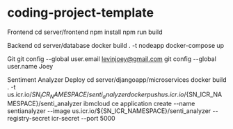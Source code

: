 # coding-project-template
Frontend
cd server/frontend
npm install
npm run build

Backend
cd server/database
docker build . -t nodeapp
docker-compose up

Git
git config --global user.email levinjoey@gmail.com
git config --global user.name Joey

Sentiment Analyzer Deploy
cd server/djangoapp/microservices
docker build . -t us.icr.io/${SN_ICR_NAMESPACE}/senti_analyzer
docker push us.icr.io/${SN_ICR_NAMESPACE}/senti_analyzer
ibmcloud ce application create --name sentianalyzer --image us.icr.io/${SN_ICR_NAMESPACE}/senti_analyzer --registry-secret icr-secret --port 5000
